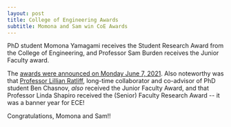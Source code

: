 ```yaml
---
layout: post
title: College of Engineering Awards 
subtitle: Momona and Sam win CoE Awards
---
```


PhD student Momona Yamagami receives the Student Research Award from the College of Engineering, and Professor Sam Burden receives the Junior Faculty award.

The [awards were announced on Monday June 7, 2021](https://www.engr.washington.edu/mycoe/awards/coera_index).  Also noteworthy was that [Professor Lillian Ratliff](http://faculty.washington.edu/ratliffl/), long-time collaborator and co-advisor of PhD student Ben Chasnov, *also* received the Junior Faculty Award, and that Professor Linda Shapiro received the (Senior) Faculty Research Award -- it was a banner year for ECE!

Congratulations, Momona and Sam!!

